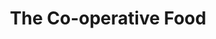 ---
title: "The Co-operative Food"
url: /burton-on-trent/the-co-operative-food-main-street-2/
shop: Supermarkt
---
